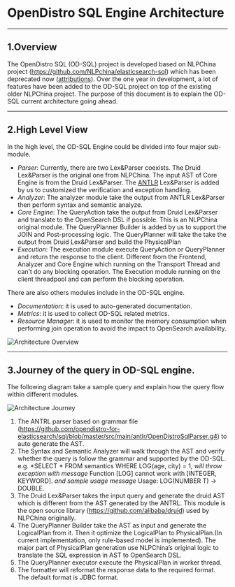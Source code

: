 # OpenDistro SQL Engine Architecture

---
## 1.Overview

The OpenDistro SQL (OD-SQL) project is developed based on NLPChina project (https://github.com/NLPchina/elasticsearch-sql) which has been deprecated now ([attributions](https://github.com/opendistro-for-elasticsearch/sql/blob/master/docs/attributions.md)). Over the one year in development, a lot of features have been added to the OD-SQL project on top of the existing older NLPChina project. The purpose of this document is to explain the OD-SQL current architecture going ahead.

---
## 2.High Level View

In the high level, the OD-SQL Engine could be divided into four major sub-module.

* *Parser*: Currently, there are two Lex&Parser coexists. The Druid Lex&Parser is the original one from NLPChina. The input AST of Core Engine is from the Druid Lex&Parser. The [ANTLR](https://github.com/opendistro-for-elasticsearch/sql/blob/master/src/main/antlr/OpenDistroSqlParser.g4) Lex&Parser is added by us to customized the verification and exception handling.
* *Analyzer*: The analyzer module take the output from ANTLR Lex&Parser then perform syntax and semantic analyze.
* *Core Engine*: The QueryAction take the output from Druid Lex&Parser and translate to the OpenSearch DSL if possible. This is an NLPChina original module. The QueryPlanner Builder is added by us to support the JOIN and Post-processing logic. The QueryPlanner will take the take the output from Druid Lex&Parser and build the PhysicalPlan
* *Execution*: The execution module execute QueryAction or QueryPlanner and return the response to the client. Different from the Frontend, Analyzer and Core Engine which running on the Transport Thread and can’t do any blocking operation. The Execution module running on the client threadpool and can perform the blocking operation.

There are also others modules include in the OD-SQL engine.

* _Documentation_: it is used to auto-generated documentation.
* _Metrics_: it is used to collect OD-SQL related metrics.
* _Resource Manager_:  it is used to monitor the memory consumption when performing join operation to avoid the impact to OpenSearch availability.

![Architecture Overview](img/architecture-overview.png)

---
## 3.Journey of the query in OD-SQL engine.

The following diagram take a sample query and explain how the query flow within different modules.

![Architecture Journey](img/architecture-journey.png)

1. The ANTRL parser based on grammar file (https://github.com/opendistro-for-elasticsearch/sql/blob/master/src/main/antlr/OpenDistroSqlParser.g4) to auto generate the AST. 
2. The Syntax and Semantic Analyzer will walk through the AST and verify whether the query is follow the grammar and supported by the OD-SQL. e.g. *SELECT * FROM semantics WHERE LOG(age, city) = 1, *will throw exception with message* Function [LOG] cannot work with [INTEGER, KEYWORD]. *and sample usage message* Usage: LOG(NUMBER T) → DOUBLE.
3. The Druid Lex&Parser takes the input query and generate the druid AST which is different from the AST generated by the ANTRL. This module is the open source library (https://github.com/alibaba/druid) used by NLPChina originally.
4. The QueryPlanner Builder take the AST as input and generate the LogicalPlan from it. Then it optimize the LogicalPlan to PhysicalPlan.(In current implementation, only rule-based model is implemented). The major part of PhysicalPlan generation use NLPChina’s original logic to translate the SQL expression in AST to OpenSearch DSL.
5. The QueryPlanner executor execute the PhysicalPlan in worker thread.
6. The formatter will reformat the response data to the required format. The default format is JDBC format.

